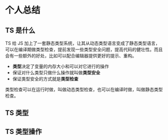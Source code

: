 # 个人总结

## TS 是什么

TS 给 JS 加上了一套静态类型系统，让其从动态类型语言变成了静态类型语言，可以在编译期做类型检查，提前发现一些类型安全问题，提高代码的健壮性。而且会有一些额外的好处，比如可以配合编辑器提供更好的提示、重构。

- **类型**决定了变量的内存大小和可以对它进行的操作
- 保证对什么类型只做什么操作就叫做**类型安全**
- 保证类型安全的方式就是**类型检查**

类型检查可以在运行时做，叫做动态类型检查，也可以在编译时做，叫做静态类型检查。



## TS 类型




## TS 类型操作
